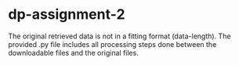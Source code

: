 # dp-assignment-2
The original retrieved data is not in a fitting format (data-length). The provided .py file includes all processing steps done between the downloadable files and the original files.
